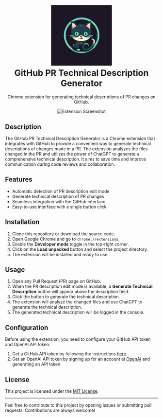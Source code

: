<h1 align="center">
  <img src="logo.png" alt="Project Logo" width="200">
  <br>
  GitHub PR Technical Description Generator
</h1>

<p align="center">
  Chrome extension for generating technical descriptions of PR changes on GitHub.
</p>

<p align="center">
  <img src="screenshot.png" alt="Extension Screenshot">
</p>

## Description

The GitHub PR Technical Description Generator is a Chrome extension that integrates with GitHub to provide a convenient way to generate technical descriptions of changes made in a PR. The extension analyzes the files changed in the PR and utilizes the power of ChatGPT to generate a comprehensive technical description. It aims to save time and improve communication during code reviews and collaboration.

## Features

- Automatic detection of PR description edit mode
- Generate technical description of PR changes
- Seamless integration with the GitHub interface
- Easy-to-use interface with a single button click

## Installation

1. Clone this repository or download the source code.
2. Open Google Chrome and go to `chrome://extensions`.
3. Enable the **Developer mode** toggle in the top-right corner.
4. Click on the **Load unpacked** button and select the project directory.
5. The extension will be installed and ready to use.

## Usage

1. Open any Pull Request (PR) page on GitHub.
2. When the PR description edit mode is available, a **Generate Technical Description** button will appear above the description field.
3. Click the button to generate the technical description.
4. The extension will analyze the changed files and use ChatGPT to generate the technical description.
5. The generated technical description will be logged in the console.

## Configuration

Before using the extension, you need to configure your GitHub API token and OpenAI API token.

1. Get a GitHub API token by following the instructions [here](https://docs.github.com/en/authentication/keeping-your-account-and-data-secure/creating-a-personal-access-token).
2. Get an OpenAI API token by signing up for an account at [OpenAI](https://openai.com) and generating an API token.

## License

This project is licensed under the [MIT License](LICENSE).

---

Feel free to contribute to this project by opening issues or submitting pull requests. Contributions are always welcome!
